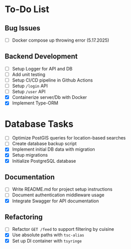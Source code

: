 # To-Do List

## Bug Issues

- [ ] Docker compose up throwing error (5.17.2025)

## Backend Development

- [ ] Setup Logger for API and DB
- [ ] Add unit testing
- [ ] Setup CI/CD pipeline in Github Actions
- [ ] Setup `/login` API
- [ ] Setup `/user` API
- [x] Containerize server/Db with Docker
- [x] Implement Type-ORM

# Database Tasks

- [ ] Optimize PostGIS queries for location-based searches
- [ ] Create database backup script
- [x] Implement initial DB data with migration
- [x] Setup migrations
- [x] Initialize PostgreSQL database

## Documentation

- [ ] Write README.md for project setup instructions
- [ ] Document authentication middleware usage
- [x] Integrate Swagger for API documentation

## Refactoring

- [ ] Refactor `GET /feed` to support filtering by cuisine
- [x] Use absolute paths with `tsc-alias`
- [x] Set up DI container with `tsyringe`
